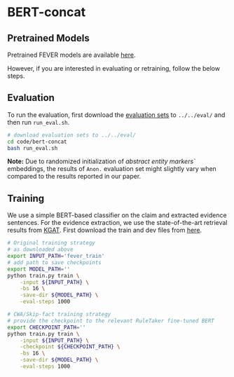 # BERT-concat

## Pretrained Models

Pretrained FEVER models are available [here](https://drive.google.com/drive/folders/1cufeowvAbJ-ta7Uqm3BFnStYpAYsF-C6?usp=sharing).

However, if you are interested in evaluating or retraining, follow the below steps.

## Evaluation

To run the evaluation, first download the [evaluation sets](https://drive.google.com/drive/folders/1zthG6CS2HteYyj59gmrIthblG0ovSkzd?usp=sharing) to `../../eval/` and then run `run_eval.sh`.

```bash
# download evaluation sets to ../../eval/
cd code/bert-concat
bash run_eval.sh
```

**Note:** Due to randomized initialization of _abstract entity markers\`_ embeddings, the results of `Anon.` evaluation set might slightly vary when compared to the results reported in our paper.

## Training

We use a simple BERT-based classifier on the claim and extracted evidence sentences. For the evidence extraction, we use the state-of-the-art retrieval results from [KGAT](https://github.com/thunlp/KernelGAT). First download the train and dev files from [here](https://drive.google.com/file/d/1jyrTkU9HB4nyay6jG1_xj-8t8NAQbrWg/view?usp=sharing).

```bash
# Original training strategy
# as downloaded above
export INPUT_PATH='fever_train'
# add path to save checkpoints
export MODEL_PATH=''
python train.py train \
    -input ${INPUT_PATH} \
    -bs 16 \
    -save-dir ${MODEL_PATH} \
    -eval-steps 1000

# CWA/Skip-fact training strategy
# provide the checkpoint to the relevant RuleTaker fine-tuned BERT
export CHECKPOINT_PATH=''
python train.py train \
    -input ${INPUT_PATH} \
    -checkpoint ${CHECKPOINT_PATH} \
    -bs 16 \
    -save-dir ${MODEL_PATH} \
    -eval-steps 1000
```